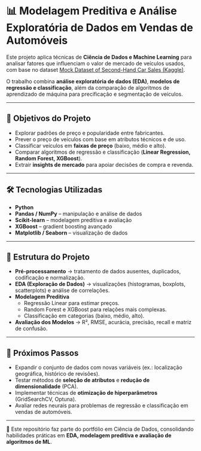 # 📊 Modelagem Preditiva e Análise Exploratória de Dados em Vendas de Automóveis  

Este projeto aplica técnicas de **Ciência de Dados e Machine Learning** para analisar fatores que influenciam o valor de mercado de veículos usados, com base no dataset [Mock Dataset of Second-Hand Car Sales (Kaggle)](https://www.kaggle.com/datasets/msnbehdani/mock-dataset-of-second-hand-car-sales).  

O trabalho combina **análise exploratória de dados (EDA)**, **modelos de regressão e classificação**, além da comparação de algoritmos de aprendizado de máquina para precificação e segmentação de veículos.  

---

## 🚀 Objetivos do Projeto  

- Explorar padrões de preço e popularidade entre fabricantes.  
- Prever o preço de veículos com base em atributos técnicos e de uso.  
- Classificar veículos em **faixas de preço** (baixo, médio e alto).  
- Comparar algoritmos de regressão e classificação (**Linear Regression, Random Forest, XGBoost**).  
- Extrair **insights de mercado** para apoiar decisões de compra e revenda.  

---

## 🛠️ Tecnologias Utilizadas  

- **Python**  
- **Pandas / NumPy** – manipulação e análise de dados  
- **Scikit-learn** – modelagem preditiva e avaliação  
- **XGBoost** – gradient boosting avançado  
- **Matplotlib / Seaborn** – visualização de dados  

---

## 📂 Estrutura do Projeto  

- **Pré-processamento** → tratamento de dados ausentes, duplicados, codificação e normalização.  
- **EDA (Exploração de Dados)** → visualizações (histogramas, boxplots, scatterplots) e análise de correlações.  
- **Modelagem Preditiva**  
  - Regressão Linear para estimar preços.  
  - Random Forest e XGBoost para relações mais complexas.  
  - Classificação em categorias (baixo, médio, alto).  
- **Avaliação dos Modelos** → R², RMSE, acurácia, precisão, recall e matriz de confusão.  

---

## 📌 Próximos Passos  

- Expandir o conjunto de dados com novas variáveis (ex.: localização geográfica, histórico de revisões).  
- Testar métodos de **seleção de atributos** e **redução de dimensionalidade** (PCA).  
- Implementar técnicas de **otimização de hiperparâmetros** (GridSearchCV, Optuna).  
- Avaliar redes neurais para problemas de regressão e classificação em vendas de automóveis.  

---

🔗 Este repositório faz parte do portfólio em Ciência de Dados, consolidando habilidades práticas em **EDA, modelagem preditiva e avaliação de algoritmos de ML**.  
```
